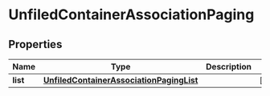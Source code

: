 
# UnfiledContainerAssociationPaging

## Properties
Name | Type | Description | Notes
------------ | ------------- | ------------- | -------------
**list** | [**UnfiledContainerAssociationPagingList**](UnfiledContainerAssociationPagingList.md) |  |  [optional]



